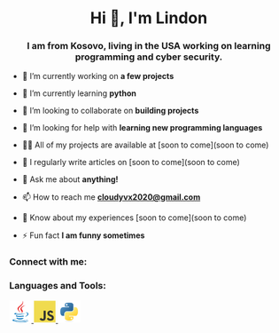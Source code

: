 <h1 align="center">Hi 👋, I'm Lindon</h1>
<h3 align="center">I am from Kosovo, living in the USA working on learning programming and cyber security.</h3>

- 🔭 I’m currently working on **a few projects**

- 🌱 I’m currently learning **python**

- 👯 I’m looking to collaborate on **building projects**

- 🤝 I’m looking for help with **learning new programming languages**

- 👨‍💻 All of my projects are available at [soon to come](soon to come)

- 📝 I regularly write articles on [soon to come](soon to come)

- 💬 Ask me about **anything!**

- 📫 How to reach me **cloudyvx2020@gmail.com**

- 📄 Know about my experiences [soon to come](soon to come)

- ⚡ Fun fact **I am funny sometimes**

<h3 align="left">Connect with me:</h3>
<p align="left">
</p>

<h3 align="left">Languages and Tools:</h3>
<p align="left"> <a href="https://www.java.com" target="_blank" rel="noreferrer"> <img src="https://raw.githubusercontent.com/devicons/devicon/master/icons/java/java-original.svg" alt="java" width="40" height="40"/> </a> <a href="https://developer.mozilla.org/en-US/docs/Web/JavaScript" target="_blank" rel="noreferrer"> <img src="https://raw.githubusercontent.com/devicons/devicon/master/icons/javascript/javascript-original.svg" alt="javascript" width="40" height="40"/> </a> <a href="https://www.python.org" target="_blank" rel="noreferrer"> <img src="https://raw.githubusercontent.com/devicons/devicon/master/icons/python/python-original.svg" alt="python" width="40" height="40"/> </a> </p>
